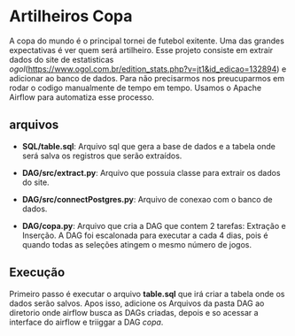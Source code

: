 # Artilheiros Copa

A copa do mundo é o principal tornei de futebol exitente. Uma das grandes expectativas é ver quem será artilheiro. Esse projeto consiste em extrair dados do site de estatisticas *ogol*(https://www.ogol.com.br/edition_stats.php?v=jt1&id_edicao=132894) e adicionar ao banco de dados. Para não precisarmos nos preucuparmos em rodar o codigo manualmente de tempo em tempo. Usamos o Apache Airflow para automatiza esse processo.

## arquivos

* **SQL/table.sql**: Arquivo sql que gera a base de dados e a tabela onde será salva os registros que serão extraídos.

* **DAG/src/extract.py**: Arquivo que possuia classe para extrair os dados do site.

* **DAG/src/connectPostgres.py**: Arquivo de conexao com o banco de dados.

* **DAG/copa.py**: Arquivo que cria a DAG que contem 2 tarefas: Extração e Inserção. A DAG foi escalonada para executar a cada 4 dias, pois é quando todas as seleções atingem o mesmo número de jogos.

## Execução
Primeiro passo é executar o arquivo **table.sql** que irá criar a tabela onde os dados serão salvos. Apos isso, adicione os Arquivos da pasta DAG ao diretorio onde airflow busca as DAGs criadas, depois e so acessar a interface do airflow e triiggar a DAG *copa*. 
